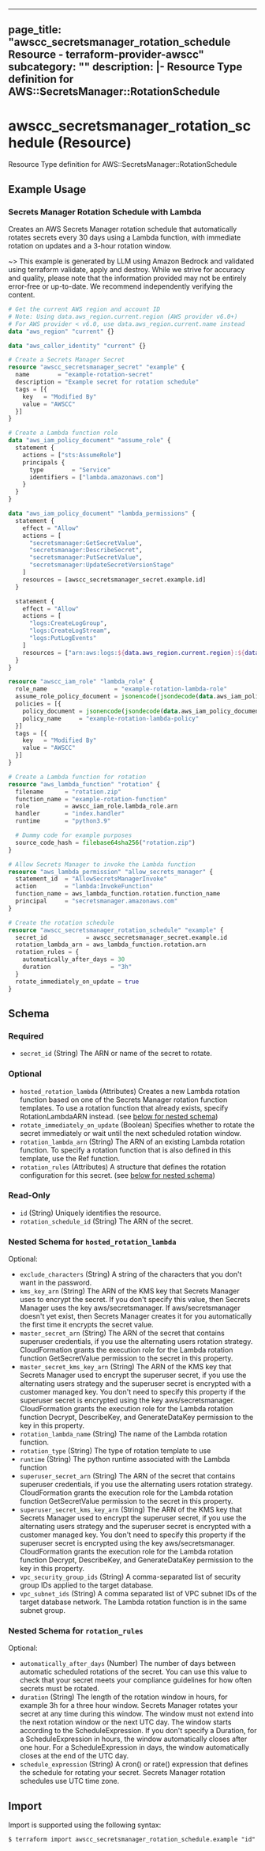 
---
page_title: "awscc_secretsmanager_rotation_schedule Resource - terraform-provider-awscc"
subcategory: ""
description: |-
  Resource Type definition for AWS::SecretsManager::RotationSchedule
---

# awscc_secretsmanager_rotation_schedule (Resource)

Resource Type definition for AWS::SecretsManager::RotationSchedule

## Example Usage

### Secrets Manager Rotation Schedule with Lambda

Creates an AWS Secrets Manager rotation schedule that automatically rotates secrets every 30 days using a Lambda function, with immediate rotation on updates and a 3-hour rotation window.

~> This example is generated by LLM using Amazon Bedrock and validated using terraform validate, apply and destroy. While we strive for accuracy and quality, please note that the information provided may not be entirely error-free or up-to-date. We recommend independently verifying the content.

```terraform
# Get the current AWS region and account ID
# Note: Using data.aws_region.current.region (AWS provider v6.0+)
# For AWS provider < v6.0, use data.aws_region.current.name instead
data "aws_region" "current" {}

data "aws_caller_identity" "current" {}

# Create a Secrets Manager Secret
resource "awscc_secretsmanager_secret" "example" {
  name        = "example-rotation-secret"
  description = "Example secret for rotation schedule"
  tags = [{
    key   = "Modified By"
    value = "AWSCC"
  }]
}

# Create a Lambda function role
data "aws_iam_policy_document" "assume_role" {
  statement {
    actions = ["sts:AssumeRole"]
    principals {
      type        = "Service"
      identifiers = ["lambda.amazonaws.com"]
    }
  }
}

data "aws_iam_policy_document" "lambda_permissions" {
  statement {
    effect = "Allow"
    actions = [
      "secretsmanager:GetSecretValue",
      "secretsmanager:DescribeSecret",
      "secretsmanager:PutSecretValue",
      "secretsmanager:UpdateSecretVersionStage"
    ]
    resources = [awscc_secretsmanager_secret.example.id]
  }

  statement {
    effect = "Allow"
    actions = [
      "logs:CreateLogGroup",
      "logs:CreateLogStream",
      "logs:PutLogEvents"
    ]
    resources = ["arn:aws:logs:${data.aws_region.current.region}:${data.aws_caller_identity.current.account_id}:log-group:/aws/lambda/*"]
  }
}

resource "awscc_iam_role" "lambda_role" {
  role_name                   = "example-rotation-lambda-role"
  assume_role_policy_document = jsonencode(jsondecode(data.aws_iam_policy_document.assume_role.json))
  policies = [{
    policy_document = jsonencode(jsondecode(data.aws_iam_policy_document.lambda_permissions.json))
    policy_name     = "example-rotation-lambda-policy"
  }]
  tags = [{
    key   = "Modified By"
    value = "AWSCC"
  }]
}

# Create a Lambda function for rotation
resource "aws_lambda_function" "rotation" {
  filename      = "rotation.zip"
  function_name = "example-rotation-function"
  role          = awscc_iam_role.lambda_role.arn
  handler       = "index.handler"
  runtime       = "python3.9"

  # Dummy code for example purposes
  source_code_hash = filebase64sha256("rotation.zip")
}

# Allow Secrets Manager to invoke the Lambda function
resource "aws_lambda_permission" "allow_secrets_manager" {
  statement_id  = "AllowSecretsManagerInvoke"
  action        = "lambda:InvokeFunction"
  function_name = aws_lambda_function.rotation.function_name
  principal     = "secretsmanager.amazonaws.com"
}

# Create the rotation schedule
resource "awscc_secretsmanager_rotation_schedule" "example" {
  secret_id           = awscc_secretsmanager_secret.example.id
  rotation_lambda_arn = aws_lambda_function.rotation.arn
  rotation_rules = {
    automatically_after_days = 30
    duration                 = "3h"
  }
  rotate_immediately_on_update = true
}
```

<!-- schema generated by tfplugindocs -->
## Schema

### Required

- `secret_id` (String) The ARN or name of the secret to rotate.

### Optional

- `hosted_rotation_lambda` (Attributes) Creates a new Lambda rotation function based on one of the Secrets Manager rotation function templates. To use a rotation function that already exists, specify RotationLambdaARN instead. (see [below for nested schema](#nestedatt--hosted_rotation_lambda))
- `rotate_immediately_on_update` (Boolean) Specifies whether to rotate the secret immediately or wait until the next scheduled rotation window.
- `rotation_lambda_arn` (String) The ARN of an existing Lambda rotation function. To specify a rotation function that is also defined in this template, use the Ref function.
- `rotation_rules` (Attributes) A structure that defines the rotation configuration for this secret. (see [below for nested schema](#nestedatt--rotation_rules))

### Read-Only

- `id` (String) Uniquely identifies the resource.
- `rotation_schedule_id` (String) The ARN of the secret.

<a id="nestedatt--hosted_rotation_lambda"></a>
### Nested Schema for `hosted_rotation_lambda`

Optional:

- `exclude_characters` (String) A string of the characters that you don't want in the password.
- `kms_key_arn` (String) The ARN of the KMS key that Secrets Manager uses to encrypt the secret. If you don't specify this value, then Secrets Manager uses the key aws/secretsmanager. If aws/secretsmanager doesn't yet exist, then Secrets Manager creates it for you automatically the first time it encrypts the secret value.
- `master_secret_arn` (String) The ARN of the secret that contains superuser credentials, if you use the alternating users rotation strategy. CloudFormation grants the execution role for the Lambda rotation function GetSecretValue permission to the secret in this property.
- `master_secret_kms_key_arn` (String) The ARN of the KMS key that Secrets Manager used to encrypt the superuser secret, if you use the alternating users strategy and the superuser secret is encrypted with a customer managed key. You don't need to specify this property if the superuser secret is encrypted using the key aws/secretsmanager. CloudFormation grants the execution role for the Lambda rotation function Decrypt, DescribeKey, and GenerateDataKey permission to the key in this property.
- `rotation_lambda_name` (String) The name of the Lambda rotation function.
- `rotation_type` (String) The type of rotation template to use
- `runtime` (String) The python runtime associated with the Lambda function
- `superuser_secret_arn` (String) The ARN of the secret that contains superuser credentials, if you use the alternating users rotation strategy. CloudFormation grants the execution role for the Lambda rotation function GetSecretValue permission to the secret in this property.
- `superuser_secret_kms_key_arn` (String) The ARN of the KMS key that Secrets Manager used to encrypt the superuser secret, if you use the alternating users strategy and the superuser secret is encrypted with a customer managed key. You don't need to specify this property if the superuser secret is encrypted using the key aws/secretsmanager. CloudFormation grants the execution role for the Lambda rotation function Decrypt, DescribeKey, and GenerateDataKey permission to the key in this property.
- `vpc_security_group_ids` (String) A comma-separated list of security group IDs applied to the target database.
- `vpc_subnet_ids` (String) A comma separated list of VPC subnet IDs of the target database network. The Lambda rotation function is in the same subnet group.


<a id="nestedatt--rotation_rules"></a>
### Nested Schema for `rotation_rules`

Optional:

- `automatically_after_days` (Number) The number of days between automatic scheduled rotations of the secret. You can use this value to check that your secret meets your compliance guidelines for how often secrets must be rotated.
- `duration` (String) The length of the rotation window in hours, for example 3h for a three hour window. Secrets Manager rotates your secret at any time during this window. The window must not extend into the next rotation window or the next UTC day. The window starts according to the ScheduleExpression. If you don't specify a Duration, for a ScheduleExpression in hours, the window automatically closes after one hour. For a ScheduleExpression in days, the window automatically closes at the end of the UTC day.
- `schedule_expression` (String) A cron() or rate() expression that defines the schedule for rotating your secret. Secrets Manager rotation schedules use UTC time zone.

## Import

Import is supported using the following syntax:

```shell
$ terraform import awscc_secretsmanager_rotation_schedule.example "id"
```
